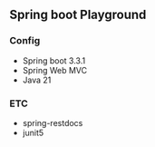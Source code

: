 Spring boot Playground
---

### Config
- Spring boot 3.3.1
- Spring Web MVC
- Java 21

### ETC
- spring-restdocs
- junit5
